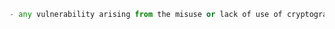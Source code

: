 
```python
- any vulnerability arising from the misuse or lack of use of cryptographic algorithms for protecting information in transit(moves through network) or at test(stored at a computer).



```


































